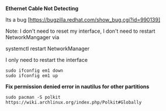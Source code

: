 **Ethernet Cable Not Detecting**

Its a bug [https://bugzilla.redhat.com/show_bug.cgi?id=990139]

Note: I don't need to reset my interface, I don't need to restart NetworkMangager via

systemctl restart NetworkManager

I only need to restart the interface

    sudo ifconfig em1 down
    sudo ifconfig em1 up

**Fix permission denied error in nautilus for other partitions**

    sudo pacman -S polkit
    https://wiki.archlinux.org/index.php/Polkit#Globally
